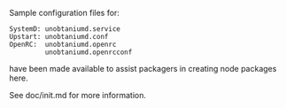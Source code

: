 Sample configuration files for:
```
SystemD: unobtaniumd.service
Upstart: unobtaniumd.conf
OpenRC:  unobtaniumd.openrc
         unobtaniumd.openrcconf
```
have been made available to assist packagers in creating node packages here.

See doc/init.md for more information.

